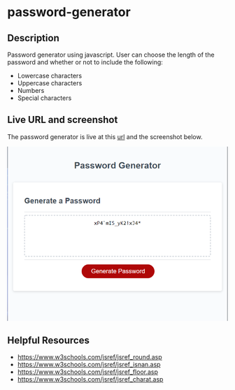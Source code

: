 # password-generator

## Description

Password generator using javascript. User can choose the length of the password and whether or not to include the following:

- Lowercase characters
- Uppercase characters
- Numbers
- Special characters

## Live URL and screenshot

The password generator is live at this [url](https://anisha-sapkota.github.io/password-generator/) and the screenshot below.

![Screenshot](./assets/images/screenshot.png)

## Helpful Resources

- <https://www.w3schools.com/jsref/jsref_round.asp>
- <https://www.w3schools.com/jsref/jsref_isnan.asp>
- <https://www.w3schools.com/jsref/jsref_floor.asp>
- <https://www.w3schools.com/jsref/jsref_charat.asp>
